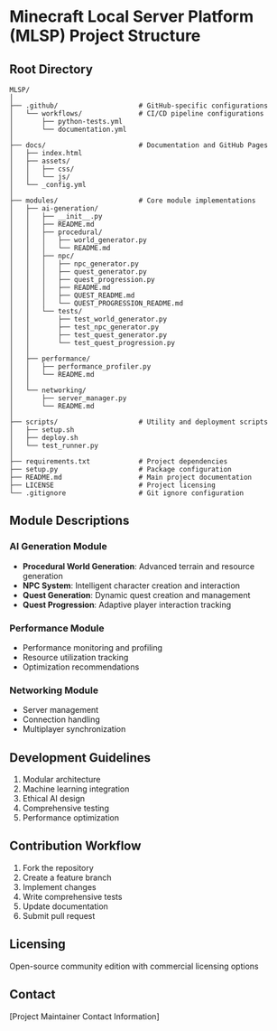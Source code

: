 # Minecraft Local Server Platform (MLSP) Project Structure

## Root Directory
```
MLSP/
│
├── .github/                    # GitHub-specific configurations
│   └── workflows/              # CI/CD pipeline configurations
│       ├── python-tests.yml
│       └── documentation.yml
│
├── docs/                       # Documentation and GitHub Pages
│   ├── index.html
│   ├── assets/
│   │   ├── css/
│   │   └── js/
│   └── _config.yml
│
├── modules/                    # Core module implementations
│   ├── ai-generation/
│   │   ├── __init__.py
│   │   ├── README.md
│   │   ├── procedural/
│   │   │   ├── world_generator.py
│   │   │   └── README.md
│   │   ├── npc/
│   │   │   ├── npc_generator.py
│   │   │   ├── quest_generator.py
│   │   │   ├── quest_progression.py
│   │   │   ├── README.md
│   │   │   ├── QUEST_README.md
│   │   │   └── QUEST_PROGRESSION_README.md
│   │   └── tests/
│   │       ├── test_world_generator.py
│   │       ├── test_npc_generator.py
│   │       ├── test_quest_generator.py
│   │       └── test_quest_progression.py
│   │
│   ├── performance/
│   │   ├── performance_profiler.py
│   │   └── README.md
│   │
│   └── networking/
│       ├── server_manager.py
│       └── README.md
│
├── scripts/                    # Utility and deployment scripts
│   ├── setup.sh
│   ├── deploy.sh
│   └── test_runner.py
│
├── requirements.txt            # Project dependencies
├── setup.py                    # Package configuration
├── README.md                   # Main project documentation
├── LICENSE                     # Project licensing
└── .gitignore                  # Git ignore configuration
```

## Module Descriptions

### AI Generation Module
- **Procedural World Generation**: Advanced terrain and resource generation
- **NPC System**: Intelligent character creation and interaction
- **Quest Generation**: Dynamic quest creation and management
- **Quest Progression**: Adaptive player interaction tracking

### Performance Module
- Performance monitoring and profiling
- Resource utilization tracking
- Optimization recommendations

### Networking Module
- Server management
- Connection handling
- Multiplayer synchronization

## Development Guidelines
1. Modular architecture
2. Machine learning integration
3. Ethical AI design
4. Comprehensive testing
5. Performance optimization

## Contribution Workflow
1. Fork the repository
2. Create a feature branch
3. Implement changes
4. Write comprehensive tests
5. Update documentation
6. Submit pull request

## Licensing
Open-source community edition with commercial licensing options

## Contact
[Project Maintainer Contact Information]
```
